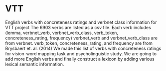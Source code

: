 # VTT
English verbs with concreteness ratings and verbnet class information for VTT project
The 6903 verbs are listed as a csv file. 
Each verb includes (lemma, verbnet_verb, verbnet_verb_class, verb_token, concreteness_rating, frequency)
verbnet_verb and verbnet_verb_class are from verbnet.
verb_token, concreteness_rating, and frequency are from Brysbaert et. al. (2014)
We made this list of verbs with concreteness ratings for vision-word mapping task and psycholinguistic study.
We are going to add more English verbs and finally construct a lexicon by adding various lexical semantic information.
